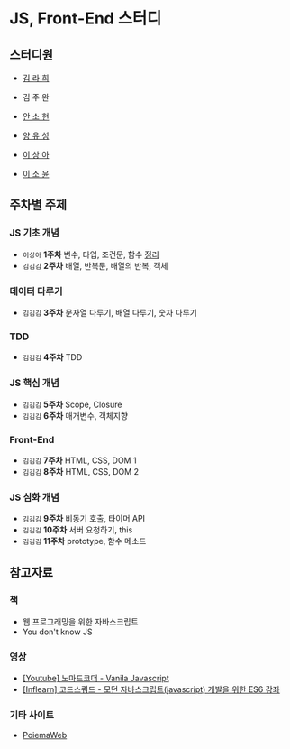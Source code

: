 # JS, Front-End 스터디

## 스터디원

- [김 라 희](https://github.com/rahee-sak)

- 김 주 완

- [안 소 현](https://github.com/sohyeonAn)

- [양 유 성](https://github.com/devFallingstar)

- [이 상 아](https://github.com/snaag)

- [이 소 윤](https://github.com/acornim)

## 주차별 주제

### JS 기초 개념

- `이상아` **1주차** 변수, 타입, 조건문, 함수 [정리](./LectureNote/week1/note.md)
- `김김김` **2주차** 배열, 반복문, 배열의 반복, 객체

### 데이터 다루기

- `김김김` **3주차** 문자열 다루기, 배열 다루기, 숫자 다루기

### TDD

- `김김김` **4주차** TDD

### JS 핵심 개념

- `김김김` **5주차** Scope, Closure
- `김김김` **6주차** 매개변수, 객체지향

### Front-End

- `김김김` **7주차** HTML, CSS, DOM 1
- `김김김` **8주차** HTML, CSS, DOM 2

### JS 심화 개념

- `김김김` **9주차** 비동기 호출, 타이머 API
- `김김김` **10주차** 서버 요청하기, this
- `김김김` **11주차** prototype, 함수 메소드

## 참고자료

### 책

- 웹 프로그래밍을 위한 자바스크립트
- You don't know JS

### 영상

- [[Youtube] 노마드코더 - Vanila Javascript](https://www.youtube.com/playlist?list=PLLUCyU7SBaR7tOMe-ySJ5Uu1UlEBznxTr)
- [[Inflearn] 코드스쿼드 - 모던 자바스크립트(javascript) 개발을 위한 ES6 강좌](https://www.inflearn.com/course/es6-%EA%B0%95%EC%A2%8C-%EC%9E%90%EB%B0%94%EC%8A%A4%ED%81%AC%EB%A6%BD%ED%8A%B8/dashboard)

### 기타 사이트

- [PoiemaWeb](https://poiemaweb.com/)
